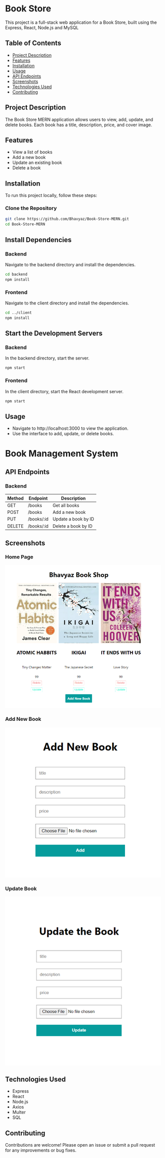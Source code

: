 # Book Store

This project is a full-stack web application for a Book Store, built using the  Express, React, Node.js and MySQL

## Table of Contents

- [Project Description](#project-description)
- [Features](#features)
- [Installation](#installation)
- [Usage](#usage)
- [API Endpoints](#api-endpoints)
- [Screenshots](#screenshots)
- [Technologies Used](#technologies-used)
- [Contributing](#contributing)

## Project Description

The Book Store MERN application allows users to view, add, update, and delete books. Each book has a title, description, price, and cover image.

## Features

- View a list of books
- Add a new book
- Update an existing book
- Delete a book

## Installation

To run this project locally, follow these steps:

### Clone the Repository

```sh
git clone https://github.com/Bhavyaz/Book-Store-MERN.git
cd Book-Store-MERN
```

## Install Dependencies

### Backend

Navigate to the backend directory and install the dependencies.

```sh
cd backend
npm install
```

### Frontend
Navigate to the client directory and install the dependencies.

```sh
cd ../client
npm install
```

## Start the Development Servers
### Backend
In the backend directory, start the server.

```sh
npm start
```

### Frontend
In the client directory, start the React development server.

```sh
npm start
```
## Usage
- Navigate to http://localhost:3000 to view the application.
- Use the interface to add, update, or delete books.

# Book Management System

## API Endpoints

### Backend

| Method | Endpoint    | Description            |
|--------|-------------|------------------------|
| GET    | /books      | Get all books          |
| POST   | /books      | Add a new book         |
| PUT    | /books/:id  | Update a book by ID    |
| DELETE | /books/:id  | Delete a book by ID    |

## Screenshots

### Home Page
![Home Page](Images/Home%20Page.png)

### Add New Book
![Add New Book](Images/Add%20New%20Book.png)

### Update Book
![Update Book](Images/Update%20Book.png)

## Technologies Used

- Express
- React
- Node.js
- Axios
- Multer
- SQL

## Contributing

Contributions are welcome! Please open an issue or submit a pull request for any improvements or bug fixes.

